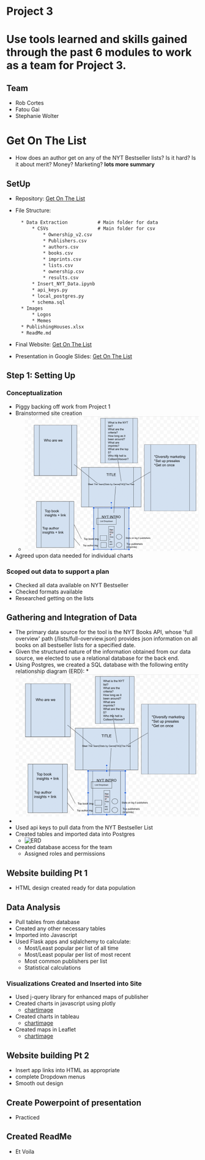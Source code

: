 # Project 3
# Use tools learned and skills gained through the past 6 modules to work as a team for Project 3.

## Team
* Rob Cortes
* Fatou Gai
* Stephanie Wolter

# Get On The List
* How does an author get on any of the NYT Bestseller lists? Is it hard? Is it about merit? Money? Marketing?
**lots more summary**

## SetUp

* Repository: [Get On The List](https://github.com/StephWolter/GetOnTheList.git)

* File Structure:

        * Data Extraction           # Main folder for data
            * CSVs                  # Main folder for csv
                * Ownership_v2.csv  
                * Publishers.csv
                * authors.csv
                * books.csv
                * imprints.csv
                * lists.csv
                * ownership.csv
                * results.csv
            * Insert_NYT_Data.ipynb
            * api_keys.py
            * local_postgres.py
            * schema.sql
        * Images
            * Logos
            * Memes
        * PublishingHouses.xlsx
        * ReadMe.md

* Final Website: [Get On The List]()

* Presentation in Google Slides: [Get On The List](https://docs.google.com/presentation/d/1gQKRitfOxRw1ZQLOcBUpYoVPGTOzSaYite_0RqtkBIM/edit?usp=sharing)

## Step 1: Setting Up
### Conceptualization
* Piggy backing off work from Project 1
* Brainstormed site creation
    * ![sketch](https://github.com/StephWolter/GetOnTheList/blob/main/Images/Website_Brainstorm.png)
* Agreed upon data needed for individual charts
### Scoped out data to support a plan
* Checked all data available on NYT Bestseller 
* Checked formats available
* Researched getting on the lists


## Gathering and Integration of Data
* The primary data source for the tool is the NYT Books API, whose 'full overview' path (/lists/full-overview.json) provides json information on all books on all bestseller lists for a specified date.
* Given the structured nature of the information obtained from our data source, we elected to use a relational database for the back end.
* Using Postgres, we created a SQL database with the following entity relationship diagram (ERD):
       *  ![ERD](https://github.com/StephWolter/GetOnTheList/blob/main/Images/Website_Brainstorm.png)
* 
* Used api keys to pull data from the NYT Bestseller List
* Created tables and imported data into Postgres
    * ![ERD]()
* Created database access for the team
    * Assigned roles and permissions

## Website building Pt 1
* HTML design created ready for data population


## Data Analysis

* Pull tables from database 
* Created any other necessary tables
* Imported into Javascript
* Used Flask apps and sqlalchemy to calculate:
    * Most/Least popular per list of all time
    * Most/Least popular per list of most recent
    * Most common publishers per list
    * Statistical calculations

### Visualizations Created and Inserted into Site
* Used j-query library for enhanced maps of publisher
* Created charts in javascript using plotly
    * [chartimage]()
* Created charts in tableau
    * [chartimage]()
* Created maps in Leaflet
    * [chartimage]()

## Website building Pt 2
* Insert app links into HTML as appropriate
* complete Dropdown menus 
* Smooth out design

## Create Powerpoint of presentation
* Practiced

## Created ReadMe
* Et Voila
















  
